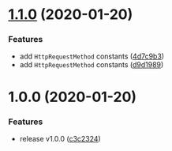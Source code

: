 # [1.1.0](https://github.com/aquariuslt/http-core-constants/compare/v1.0.0...v1.1.0) (2020-01-20)


### Features

* add `HttpRequestMethod` constants ([4d7c9b3](https://github.com/aquariuslt/http-core-constants/commit/4d7c9b3e685df73a5053267fdfa9e8534d14bc42))
* add `HttpRequestMethod` constants ([d9d1989](https://github.com/aquariuslt/http-core-constants/commit/d9d1989b4cf72aa3af36be2f2f5af81d776c6bdf))

# 1.0.0 (2020-01-20)


### Features

* release v1.0.0 ([c3c2324](https://github.com/aquariuslt/http-core-constants/commit/c3c23241f68b3533b16c273a8c5a95dbbc7b4d36))
